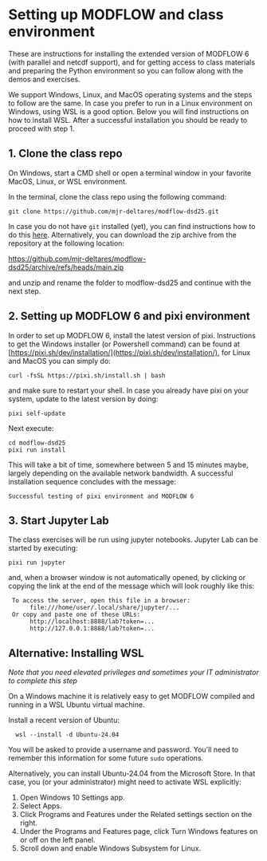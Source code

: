 # Setting up MODFLOW and class environment

These are instructions for installing the extended version of MODFLOW 6 (with parallel and netcdf support), and for getting access to class materials and preparing the Python environment so you can follow along with the demos and exercises. 

We support Windows, Linux, and MacOS operating systems and the steps to follow are the same. In case you prefer to run in a Linux environment on Windows, using WSL is a good option. Below you will find instructions on how to install WSL. After a successful installation you should be ready to proceed with step 1.

## 1. Clone the class repo 

On Windows, start a CMD shell or open a terminal window in your favorite MacOS, Linux, or WSL environment.

In the terminal, clone the class repo using the following command:

```
git clone https://github.com/mjr-deltares/modflow-dsd25.git
```

In case you do not have `git` installed (yet), you can find instructions how to do this [here](https://git-scm.com/downloads). Alternatively, you can download the zip archive from the repository at the following location:

https://github.com/mjr-deltares/modflow-dsd25/archive/refs/heads/main.zip

and unzip and rename the folder to modflow-dsd25 and continue with the next step.

## 2. Setting up MODFLOW 6 and pixi environment

In order to set up MODFLOW 6, install the latest version of pixi. Instructions to get the Windows installer (or Powershell command) can be found at [https://pixi.sh/dev/installation/](https://pixi.sh/dev/installation/), for Linux and MacOS you can simply do:

```
curl -fsSL https://pixi.sh/install.sh | bash
```

and make sure to restart your shell. In case you already have pixi on your system, update to the latest version by doing: 

```
pixi self-update
```

Next execute:

```
cd modflow-dsd25
pixi run install
```

This will take a bit of time, somewhere between 5 and 15 minutes maybe, largely depending on the available network bandwidth. A successful installation sequence concludes with the message:

```
Successful testing of pixi environment and MODFLOW 6
```

## 3. Start Jupyter Lab

The class exercises will be run using jupyter notebooks. Jupyter Lab can be started by executing:

```
pixi run jupyter
```
and, when a browser window is not automatically opened, by clicking or copying the link at the end of the message which will look roughly like this:

```
 To access the server, open this file in a browser:
      file:///home/user/.local/share/jupyter/...
 Or copy and paste one of these URLs:
      http://localhost:8888/lab?token=...
      http://127.0.0.1:8888/lab?token=...
```

## Alternative: Installing WSL
_Note that you need elevated privileges and sometimes your IT administrator to complete this step_

On a Windows machine it is relatively easy to get MODFLOW compiled and running in a WSL Ubuntu virtual machine.

Install a recent version of Ubuntu:
```
  wsl --install -d Ubuntu-24.04
```

You will be asked to provide a username and password. You'll need to remember this information for some future `sudo` operations. 

Alternatively, you can install Ubuntu-24.04 from the Microsoft Store. In that case, you (or your administrator) might need to activate WSL explicitly:

1.	Open Windows 10 Settings app.
2.	Select Apps.
3.	Click Programs and Features under the Related settings section on the right.
4.	Under the Programs and Features page, click Turn Windows features on or off on the left panel.
5.	Scroll down and enable Windows Subsystem for Linux.

